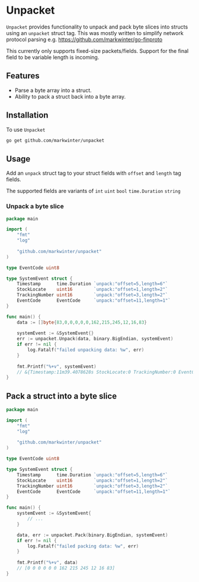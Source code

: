 # Unpacket

`Unpacket` provides functionality to unpack and pack byte slices into structs using an `unpacket` struct tag. This was mostly written to simplify
network protocol parsing e.g. https://github.com/markwinter/go-finproto

This currently only supports fixed-size packets/fields. Support for the final field to be variable length is incoming.

## Features

- Parse a byte array into a struct.
- Ability to pack a struct back into a byte array.

## Installation

To use `Unpacket`

```bash
go get github.com/markwinter/unpacket
```

## Usage

Add an `unpack` struct tag to your struct fields with `offset` and `length` tag fields.

The supported fields are variants of `int` `uint` `bool` `time.Duration` `string`

### Unpack a byte slice

```go
package main

import (
	"fmt"
	"log"
    
	"github.com/markwinter/unpacket"
)

type EventCode uint8

type SystemEvent struct {
	Timestamp      time.Duration `unpack:"offset=5,length=6"`
	StockLocate    uint16        `unpack:"offset=1,length=2"`
	TrackingNumber uint16        `unpack:"offset=3,length=2"`
	EventCode      EventCode     `unpack:"offset=11,length=1"`
}

func main() {
    data := []byte{83,0,0,0,0,0,162,215,245,12,16,83}
    
    systemEvent := &SystemEvent{}
    err := unpacket.Unpack(data, binary.BigEndian, systemEvent)
    if err != nil {
        log.Fatalf("failed unpacking data: %w", err)
    }
    
    fmt.Printf("%+v", systemEvent)
    // &{Timestamp:11m39.4078628s StockLocate:0 TrackingNumber:0 EventCode:83}
}
```

## Pack a struct into a byte slice 

```go
package main

import (
	"fmt"
	"log"
    
	"github.com/markwinter/unpacket"
)

type EventCode uint8

type SystemEvent struct {
	Timestamp      time.Duration `unpack:"offset=5,length=6"`
	StockLocate    uint16        `unpack:"offset=1,length=2"`
	TrackingNumber uint16        `unpack:"offset=3,length=2"`
	EventCode      EventCode     `unpack:"offset=11,length=1"`
}

func main() {
    systemEvent := &SystemEvent{
        // ...   
    }

    data, err := unpacket.Pack(binary.BigEndian, systemEvent)
    if err != nil {
        log.Fatalf("failed packing data: %w", err)
    }
    
    fmt.Printf("%+v", data)
    // [0 0 0 0 0 0 162 215 245 12 16 83]
}
```
